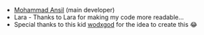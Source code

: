 - [Mohammad Ansil](https://github.com/MasterOfBrokenLogic) (main developer)
- Lara - Thanks to Lara for making my code more readable...
- Special thanks to this kid [wodxgod](https://github.com/wodxgod) for the idea to create this 😂
